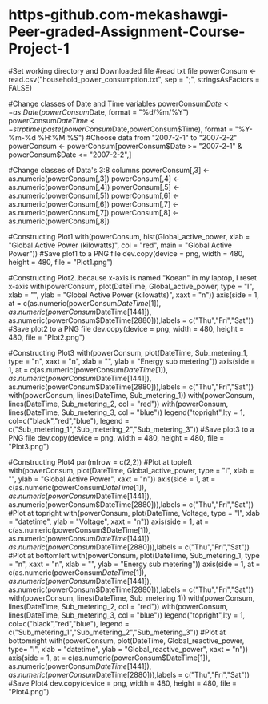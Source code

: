 # https-github.com-mekashawgi-Peer-graded-Assignment-Course-Project-1
#Set working directory and Downloaded file
#read txt file
powerConsum <- read.csv("household_power_consumption.txt", sep = ";", stringsAsFactors = FALSE)

#Change classes of Date and Time variables
powerConsum$Date <- as.Date(powerConsum$Date, format = "%d/%m/%Y")
powerConsum$DateTime <- strptime(paste(powerConsum$Date,powerConsum$Time),
                                 format = "%Y-%m-%d %H:%M:%S")
#Choose data from "2007-2-1" to "2007-2-2"
powerConsum <- powerConsum[powerConsum$Date >= "2007-2-1" & powerConsum$Date <= "2007-2-2",]

#Change classes of Data's 3:8 columns
powerConsum[,3] <- as.numeric(powerConsum[,3])
powerConsum[,4] <- as.numeric(powerConsum[,4])
powerConsum[,5] <- as.numeric(powerConsum[,5])
powerConsum[,6] <- as.numeric(powerConsum[,6])
powerConsum[,7] <- as.numeric(powerConsum[,7])
powerConsum[,8] <- as.numeric(powerConsum[,8])

#Constructing Plot1
with(powerConsum, hist(Global_active_power, xlab = "Global Active Power (kilowatts)",
                       col = "red", main = "Global Active Power"))
#Save plot1 to a PNG file
dev.copy(device = png, width = 480, height = 480, file = "Plot1.png")

#Constructing Plot2..because x-axis is named "Koean" in my laptop, I reset x-axis
with(powerConsum, plot(DateTime, Global_active_power, type = "l", xlab = "",
                       ylab = "Global Active Power (kilowatts)", xaxt = "n"))
axis(side = 1, at = c(as.numeric(powerConsum$DateTime[1]),
                      as.numeric(powerConsum$DateTime[1441]),
                      as.numeric(powerConsum$DateTime[2880])),labels = c("Thu","Fri","Sat"))
#Save plot2 to a PNG file
dev.copy(device = png, width = 480, height = 480, file = "Plot2.png")

#Constructing Plot3
with(powerConsum, plot(DateTime, Sub_metering_1, type = "n", xaxt = "n",
                       xlab = "", ylab = "Energy sub metering"))
axis(side = 1, at = c(as.numeric(powerConsum$DateTime[1]),
                      as.numeric(powerConsum$DateTime[1441]),
                      as.numeric(powerConsum$DateTime[2880])),labels = c("Thu","Fri","Sat"))
with(powerConsum, lines(DateTime, Sub_metering_1))
with(powerConsum, lines(DateTime, Sub_metering_2, col = "red"))
with(powerConsum, lines(DateTime, Sub_metering_3, col = "blue"))
legend("topright",lty = 1, col=c("black","red","blue"),
       legend = c("Sub_metering_1","Sub_metering_2","Sub_metering_3"))
#Save plot3 to a PNG file
dev.copy(device = png, width = 480, height = 480, file = "Plot3.png")

#Constructing Plot4
par(mfrow = c(2,2))
#Plot at topleft
with(powerConsum, plot(DateTime, Global_active_power, type = "l", xlab = "",
                       ylab = "Global Active Power", xaxt = "n"))
axis(side = 1, at = c(as.numeric(powerConsum$DateTime[1]),
                      as.numeric(powerConsum$DateTime[1441]),
                      as.numeric(powerConsum$DateTime[2880])),labels = c("Thu","Fri","Sat"))
#Plot at topright
with(powerConsum, plot(DateTime, Voltage, type = "l", xlab = "datetime", ylab = "Voltage",
                       xaxt = "n"))
axis(side = 1, at = c(as.numeric(powerConsum$DateTime[1]),
                      as.numeric(powerConsum$DateTime[1441]),
                      as.numeric(powerConsum$DateTime[2880])),labels = c("Thu","Fri","Sat"))
#Plot at bottomleft
with(powerConsum, plot(DateTime, Sub_metering_1, type = "n", xaxt = "n",
                       xlab = "", ylab = "Energy sub metering"))
axis(side = 1, at = c(as.numeric(powerConsum$DateTime[1]),
                      as.numeric(powerConsum$DateTime[1441]),
                      as.numeric(powerConsum$DateTime[2880])),labels = c("Thu","Fri","Sat"))
with(powerConsum, lines(DateTime, Sub_metering_1))
with(powerConsum, lines(DateTime, Sub_metering_2, col = "red"))
with(powerConsum, lines(DateTime, Sub_metering_3, col = "blue"))
legend("topright",lty = 1, col=c("black","red","blue"),
       legend = c("Sub_metering_1","Sub_metering_2","Sub_metering_3"))
#Plot at bottomright
with(powerConsum, plot(DateTime, Global_reactive_power, type= "l", xlab = "datetime", 
                       ylab = "Global_reactive_power", xaxt = "n"))
axis(side = 1, at = c(as.numeric(powerConsum$DateTime[1]),
                      as.numeric(powerConsum$DateTime[1441]),
                      as.numeric(powerConsum$DateTime[2880])),labels = c("Thu","Fri","Sat"))
#Save Plot4
dev.copy(device = png, width = 480, height = 480, file = "Plot4.png")
